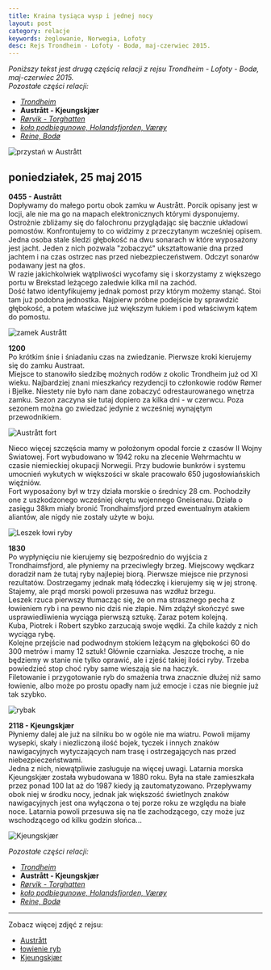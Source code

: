 ```yaml
---
title: Kraina tysiąca wysp i jednej nocy
layout: post
category: relacje
keywords: żeglowanie, Norwegia, Lofoty
desc: Rejs Trondheim - Lofoty - Bodø, maj-czerwiec 2015.
---
```


*Poniższy tekst jest drugą częścią relacji z rejsu Trondheim - Lofoty - Bodø, maj-czerwiec 2015.*  
*Pozostałe części relacji:*

* *[Trondheim](/kraina-1000-wysp-i-1-nocy/)*
* **Austrått - Kjeungskjær**
* *[Rørvik - Torghatten](/kraina-1000-wysp-i-1-nocy-cz3/)*
* *[koło podbiegunowe, Holandsfjorden, Værøy](/kraina-1000-wysp-i-1-nocy-cz4/)*
* *[Reine, Bodø](/kraina-1000-wysp-i-1-nocy-cz5/)*

![przystań w Austrått](/img/2015/norwegia/austratt-przystan.jpg)

## poniedziałek, 25 maj 2015
**0455 - Austrått**  
Dopływamy do małego portu obok zamku w Austrått. Porcik opisany jest w locji, ale nie ma go na mapach elektronicznych którymi dysponujemy. Ostrożnie zbliżamy się
do falochronu przyglądając się bacznie układowi pomostów. Konfrontujemy to co widzimy z przeczytanym wcześniej opisem.   
Jedna osoba stale śledzi głębokość na dwu sonarach w które wyposażony jest jacht. Jeden z nich pozwala "zobaczyć" ukształtowanie dna przed jachtem i na czas ostrzec nas 
przed niebezpieczeństwem. Odczyt sonarów podawany jest na głos.  
W razie jakichkolwiek wątpliwości wycofamy się i skorzystamy z większego portu w Brekstad leżącego zaledwie kilka mil na zachód.  
Dość łatwo identyfikujemy jednak pomost przy którym możemy stanąć. Stoi tam już podobna jednostka. Najpierw próbne podejście by sprawdzić głębokość, 
a potem właściwe już większym łukiem i pod właściwym kątem do pomostu.

![zamek Austrått](/img/2015/norwegia/austratt-zamek.jpg)

**1200**  
Po krótkim śnie i śniadaniu czas na zwiedzanie. Pierwsze kroki kierujemy się do zamku Austraat.  
Miejsce to stanowiło siedzibę możnych rodów z okolic Trondheim już od XI wieku. Najbardziej znani mieszkańcy rezydencji to członkowie rodów Rømer i Bjelke.
Niestety nie było nam dane zobaczyć odrestaurowanego wnętrza zamku. Sezon zaczyna sie tutaj dopiero za kilka dni - w czerwcu. Poza  sezonem można go zwiedzać
jedynie z wcześniej wynajętym przewodnikiem.  

![Austrått fort](/img/2015/norwegia/austratt-fort.jpg)

Nieco więcej szczęścia mamy w położonym opodal forcie z czasów II Wojny Światowej. Fort wybudowano w 1942 roku na zlecenie Wehrmachtu w czasie niemieckiej okupacji Norwegii.
Przy budowie bunkrów i systemu umocnień wykutych w większości w skale pracowało 650 jugosłowiańskich więźniów.  
Fort wyposażony był w trzy działa morskie o średnicy 28 cm. Pochodziły one z uszkodzonego wcześniej okrętu wojennego Gneisenau. Działa o zasięgu 38km 
miały bronić Trondhaimsfjord przed ewentualnym atakiem aliantów, ale nigdy nie zostały użyte w boju.

![Leszek łowi ryby](/img/2015/norwegia/leszek-lowi.jpg)

**1830**  
Po wypłynięciu nie kierujemy się bezpośrednio do wyjścia z Trondhaimsfjord, ale płyniemy na przeciwległy brzeg. Miejscowy wędkarz doradził nam że tutaj ryby najlepiej biorą. 
Pierwsze miejsce nie przynosi rezultatów. Dostrzegamy jednak małą łódeczkę i kierujemy się w jej stronę. Stajemy, ale prąd morski powoli przesuwa nas wzdłuż brzegu.  
Leszek rzuca pierwszy tłumacząc się, że on ma strasznego pecha z łowieniem ryb i na pewno nic dziś nie złapie. Nim zdążył skończyć swe usprawiedliwienia wyciąga pierwszą sztukę. 
Zaraz potem kolejną.  
Kuba, Piotrek i Robert szybko zarzucają swoje wędki. Za chile każdy z nich wyciąga rybę.  
Kolejne przejście nad podwodnym stokiem leżącym na głębokości 60 do 300 metrów i mamy 12 sztuk! Głównie czarniaka. Jeszcze trochę, a nie będziemy w stanie nie tylko oprawić, 
ale i zjeść takiej ilości ryby. Trzeba powiedzieć stop choć ryby same wieszają sie na haczyk.    
Filetowanie i przygotowanie ryb do smażenia trwa znacznie dłużej niż samo łowienie, albo może po prostu opadły nam już emocje i czas nie biegnie już tak szybko.   

![rybak](/img/2015/norwegia/statek-norwegia.jpg)

**2118 - Kjeungskjær**  
Płyniemy dalej ale już na silniku bo w ogóle nie ma wiatru. Powoli mijamy wysepki, skały i niezliczoną ilość bojek, tyczek i innych znaków nawigacyjnych 
wytyczających nam trasę i ostrzegających nas przed niebezpieczeństwami.  
Jedna z nich, niewątpliwie zasługuje na więcej uwagi. Latarnia morska Kjeungskjær została wybudowana w 1880 roku. Była na stałe zamieszkała przez ponad 100 lat 
aż do 1987 kiedy ją zautomatyzowano.
Przepływamy obok niej w środku nocy, jednak jak większość świetlnych znaków nawigacyjnych jest ona wyłączona o tej porze roku ze względu na białe noce. Latarnia
powoli przesuwa się na tle zachodzącego, czy może juz wschodzącego od kilku godzin słońca...

![Kjeungskjær](/img/2015/norwegia/kjeungskjaer.jpg)

*Pozostałe części relacji:*

* *[Trondheim](/kraina-1000-wysp-i-1-nocy/)*
* **Austrått - Kjeungskjær**
* *[Rørvik - Torghatten](/kraina-1000-wysp-i-1-nocy-cz3/)*
* *[koło podbiegunowe, Holandsfjorden, Værøy](/kraina-1000-wysp-i-1-nocy-cz4/)*
* *[Reine, Bodø](/kraina-1000-wysp-i-1-nocy-cz5/)*

------------------------------------------------------------------------------------
Zobacz więcej zdjęć z rejsu:

* [Austrått](https://www.facebook.com/media/set/?set=a.10152843469481820.1073741835.672761819&type=1&l=2df8a08dfe)
* [łowienie ryb](https://www.facebook.com/media/set/?set=a.10152843475191820.1073741836.672761819&type=1&l=b6c3ce26ca)
* [Kjeungskjær](https://www.facebook.com/media/set/?set=a.10152843477931820.1073741837.672761819&type=1&l=4665a5102f)
